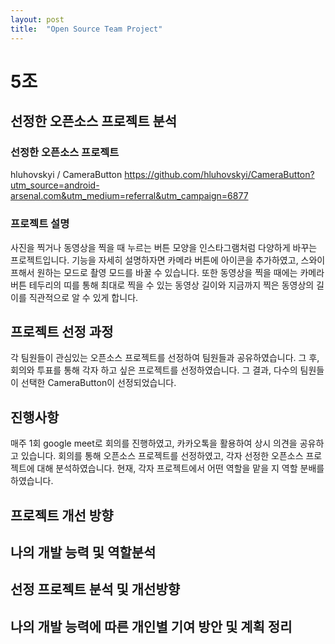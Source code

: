 ```yaml
---
layout: post
title:  "Open Source Team Project"
---
```


# 5조

## 선정한 오픈소스 프로젝트 분석

### 선정한 오픈소스 프로젝트 
hluhovskyi / CameraButton
https://github.com/hluhovskyi/CameraButton?utm_source=android-arsenal.com&utm_medium=referral&utm_campaign=6877

### 프로젝트 설명 
사진을 찍거나 동영상을 찍을 때 누르는 버튼 모양을 인스타그램처럼 다양하게 바꾸는 프로젝트입니다. 기능을 자세히 설명하자면 카메라 버튼에 아이콘을 추가하였고, 스와이프해서 원하는 모드로 촬영 모드를 바꿀 수 있습니다. 또한 동영상을 찍을 때에는 카메라 버튼 테두리의 띠를 통해 최대로 찍을 수 있는 동영상 길이와 지금까지 찍은 동영상의 길이를 직관적으로 알 수 있게 합니다. 


## 프로젝트 선정 과정

각 팀원들이 관심있는 오픈소스 프로젝트를 선정하여 팀원들과 공유하였습니다. 
그 후, 회의와 투표를 통해 각자 하고 싶은 프로젝트를 선정하였습니다.
그 결과, 다수의 팀원들이 선택한 CameraButton이 선정되었습니다.

## 진행사항

매주 1회 google meet로 회의를 진행하였고, 카카오톡을 활용하여 상시 의견을 공유하고 있습니다.
회의를 통해 오픈소스 프로젝트를 선정하였고, 각자 선정한 오픈소스 프로젝트에 대해 분석하였습니다. 
현재, 각자 프로젝트에서 어떤 역할을 맡을 지 역할 분배를 하였습니다.

## 프로젝트 개선 방향

## 나의 개발 능력 및 역할분석

## 선정 프로젝트 분석 및 개선방향

## 나의 개발 능력에 따른 개인별 기여 방안 및 계획 정리
